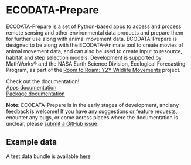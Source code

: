 # ECODATA-Prepare

ECODATA-Prepare is a set of Python-based apps to access and process remote sensing and other environmental data products and prepare them for further use along with animal movement data. ECODATA-Prepare is designed to be along with the ECODATA-Animate tool to create movies of animal movement data, and can also be used to create input to resource, habitat and step selection models. Development is supported by MathWorks® and the NASA Earth Science Division, Ecological Forecasting Program, as part of the [Room to Roam: Y2Y Wildlife Movements](https://ceg.osu.edu/Y2Y_Room2Roam) project.

Check out the documentation!  
[Apps documentation](http://ecodata-apps.readthedocs.io/)  
[Package documentation](https://ecodata.readthedocs.io/)

**Note**: ECODATA-Prepare is in the early stages of development, and any feedback is welcome! If you have any suggestions or feature requests, enounter any bugs, or come across places where the documentation is unclear, please [submit a GitHub issue](https://github.com/jemissik/ecodata/issues).


## Example data

A test data bundle is available [here](https://drive.google.com/drive/folders/1eAqSKblWpM5kqqEByf6YaiRWywZFMKvJ?usp=sharing)
